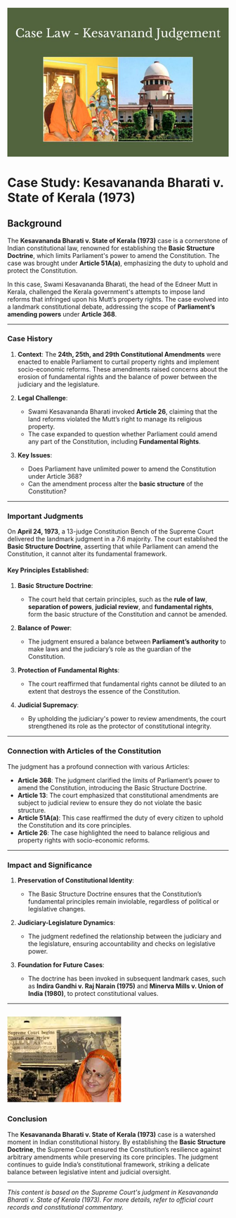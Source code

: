 ![alt text](image-19.png)

# Case Study: **Kesavananda Bharati v. State of Kerala (1973)**

## **Background**
The **Kesavananda Bharati v. State of Kerala (1973)** case is a cornerstone of Indian constitutional law, renowned for establishing the **Basic Structure Doctrine**, which limits Parliament's power to amend the Constitution. The case was brought under **Article 51A(a)**, emphasizing the duty to uphold and protect the Constitution.

In this case, Swami Kesavananda Bharati, the head of the Edneer Mutt in Kerala, challenged the Kerala government's attempts to impose land reforms that infringed upon his Mutt’s property rights. The case evolved into a landmark constitutional debate, addressing the scope of **Parliament’s amending powers** under **Article 368**.

---

### **Case History**
1. **Context**: The **24th, 25th, and 29th Constitutional Amendments** were enacted to enable Parliament to curtail property rights and implement socio-economic reforms. These amendments raised concerns about the erosion of fundamental rights and the balance of power between the judiciary and the legislature.
   
2. **Legal Challenge**:
   - Swami Kesavananda Bharati invoked **Article 26**, claiming that the land reforms violated the Mutt’s right to manage its religious property.
   - The case expanded to question whether Parliament could amend any part of the Constitution, including **Fundamental Rights**.

3. **Key Issues**:
   - Does Parliament have unlimited power to amend the Constitution under Article 368?
   - Can the amendment process alter the **basic structure** of the Constitution?

---

### **Important Judgments**
On **April 24, 1973**, a 13-judge Constitution Bench of the Supreme Court delivered the landmark judgment in a 7:6 majority. The court established the **Basic Structure Doctrine**, asserting that while Parliament can amend the Constitution, it cannot alter its fundamental framework.

#### **Key Principles Established**:
1. **Basic Structure Doctrine**:
   - The court held that certain principles, such as the **rule of law**, **separation of powers**, **judicial review**, and **fundamental rights**, form the basic structure of the Constitution and cannot be amended.

2. **Balance of Power**:
   - The judgment ensured a balance between **Parliament’s authority** to make laws and the judiciary’s role as the guardian of the Constitution.

3. **Protection of Fundamental Rights**:
   - The court reaffirmed that fundamental rights cannot be diluted to an extent that destroys the essence of the Constitution.

4. **Judicial Supremacy**:
   - By upholding the judiciary's power to review amendments, the court strengthened its role as the protector of constitutional integrity.

---

### **Connection with Articles of the Constitution**
The judgment has a profound connection with various Articles:
- **Article 368**: The judgment clarified the limits of Parliament’s power to amend the Constitution, introducing the Basic Structure Doctrine.
- **Article 13**: The court emphasized that constitutional amendments are subject to judicial review to ensure they do not violate the basic structure.
- **Article 51A(a)**: This case reaffirmed the duty of every citizen to uphold the Constitution and its core principles.
- **Article 26**: The case highlighted the need to balance religious and property rights with socio-economic reforms.

---

### **Impact and Significance**
1. **Preservation of Constitutional Identity**:
   - The Basic Structure Doctrine ensures that the Constitution’s fundamental principles remain inviolable, regardless of political or legislative changes.

2. **Judiciary-Legislature Dynamics**:
   - The judgment redefined the relationship between the judiciary and the legislature, ensuring accountability and checks on legislative power.

3. **Foundation for Future Cases**:
   - The doctrine has been invoked in subsequent landmark cases, such as **Indira Gandhi v. Raj Narain (1975)** and **Minerva Mills v. Union of India (1980)**, to protect constitutional values.

---

![alt text](image-21.png)
---

### **Conclusion**
The **Kesavananda Bharati v. State of Kerala (1973)** case is a watershed moment in Indian constitutional history. By establishing the **Basic Structure Doctrine**, the Supreme Court ensured the Constitution’s resilience against arbitrary amendments while preserving its core principles. The judgment continues to guide India’s constitutional framework, striking a delicate balance between legislative intent and judicial oversight.

---

*This content is based on the Supreme Court's judgment in Kesavananda Bharati v. State of Kerala (1973). For more details, refer to official court records and constitutional commentary.*  
